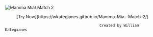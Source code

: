 ![Mamma Mia! Match 2](https://user-images.githubusercontent.com/31415907/214716331-dff55185-1d8f-416f-a27b-2e7c46c1986f.png)
<p align="center">[Try Now](https://wkategianes.github.io/Mamma-Mia--Match-2/)</p>
                                                     
                                               Created by William Kategianes                             
